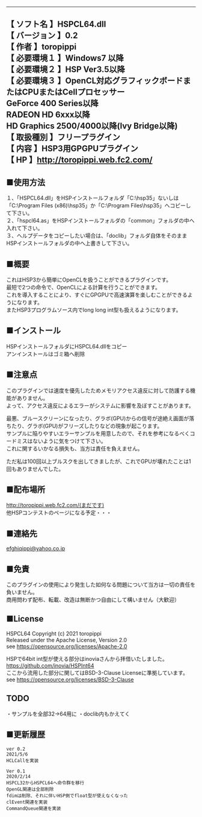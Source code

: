 --------------------------------------------------------------------------  【  ソフト名   】HSPCL64.dll  【 バージョン  】0.2  【    作者     】toropippi  【  必要環境１ 】Windows7 以降  【  必要環境２ 】HSP Ver3.5以降  【  必要環境３ 】OpenCL対応グラフィックボードまたはCPUまたはCellプロセッサー  			GeForce 400 Series以降  			RADEON HD 6xxx以降  			HD Graphics 2500/4000以降(Ivy Bridge以降)  【  取扱種別   】フリープラグイン  【    内容     】HSP3用GPGPUプラグイン  【     HP      】http://toropippi.web.fc2.com/  --------------------------------------------------------------------------    ## ■使用方法  １、「HSPCL64.dll」をHSPインストールフォルダ「C:\hsp35」ないしは「C:\Program Files (x86)\hsp35」か「C:\Program Files\hsp35」へコピーして下さい。  ２、「hspcl64.as」をHSPインストールフォルダの「common」フォルダの中へ入れて下さい。  ３、ヘルプデータをコピーしたい場合は、「doclib」フォルダ自体をそのままHSPインストールフォルダの中へ上書きして下さい。      ## ■概要  これはHSP3から簡単にOpenCLを扱うことができるプラグインです。  最短で2つの命令で、OpenCLによる計算を行うことができます。  これを導入することにより、すぐにGPGPUで高速演算を楽しむことができるようになります。  またHSP3プログラムソース内でlong long int型も扱えるようになります。    ## ■インストール  HSPインストールフォルダにHSPCL64.dllをコピー  アンインストールはゴミ箱へ削除    ## ■注意点  このプラグインでは速度を優先したためメモリアクセス違反に対して防護する機能がありません。  よって、アクセス違反によるエラーがシステムに影響を及ぼすことがあります。    最悪、ブルースクリーンになったり、グラボ(GPU)からの信号が途絶え画面が落ちたり、グラボ(GPU)がフリーズしたりなどの現象が起こります。  サンプルに陥りやすいエラーサンプルを用意したので、それを参考になるべくコードミスはないように気をつけて下さい。  これに関するいかなる損失も、当方は責任を負えません。    ただ私は100回以上ブルスクを出してきましたが、これでGPUが壊れたことは1回もありませんでした。    ## ■配布場所  http://toropippi.web.fc2.com/(まだです)  他HSPコンテストのページになる予定・・・    ## ■連絡先  efghiqippi@yahoo.co.jp    ## ■免責  このプラグインの使用により発生した如何なる問題について当方は一切の責任を負いません。  商用問わず配布、転載、改造は無断かつ自由にして構いません（大歓迎）    ## ■License  HSPCL64 Copyright (c) 2021 toropippi  Released under the Apache License, Version 2.0  see https://opensource.org/licenses/Apache-2.0    HSPで64bit int型が使える部分はinoviaさんから拝借いたしました。  https://github.com/inovia/HSPInt64  ここから流用した部分に関してはBSD-3-Clause Licenseに準拠しています。  see https://opensource.org/licenses/BSD-3-Clause    ## TODO  ・サンプルを全部32→64用に・doclib内もかえてく  ## ■更新履歴  	ver 0.2  	2021/5/6  	HCLCallを実装  	  	Ver 0.1  	2020/2/14  	HSPCL32からHSPCL64へ命令群を移行  	OpenGL関連は全部削除  	fdimは削除、それに伴いHSP側でfloat型が使えなくなった  	clEvent関連を実装  	CommandQueue関連を実装  